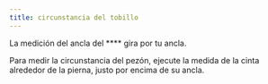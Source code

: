```yaml
---
title: circunstancia del tobillo
---
```


La medición del ancla del **** gira por tu ancla.

Para medir la circunstancia del pezón, ejecute la medida de la cinta alrededor de la pierna, justo por encima de su ancla.
